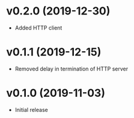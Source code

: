 # v0.2.0 (2019-12-30)

* Added HTTP client

# v0.1.1 (2019-12-15)

* Removed delay in termination of HTTP server

# v0.1.0 (2019-11-03)

* Initial release
